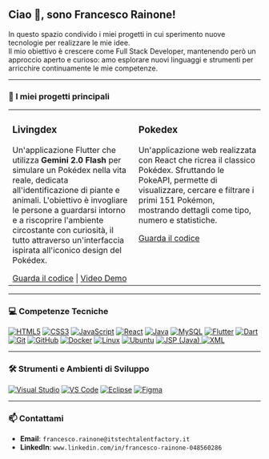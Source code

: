 ## Ciao 👋, sono Francesco Rainone!

In questo spazio condivido i miei progetti in cui sperimento nuove tecnologie per realizzare le mie idee.  
Il mio obiettivo è crescere come Full Stack Developer, mantenendo però un approccio aperto e curioso: amo esplorare nuovi linguaggi e strumenti per arricchire continuamente le mie competenze.


---

### 🔭 I miei progetti principali

<table>
  <tr>
    <td width="50%" valign="top">
      <h3>Livingdex</h3>
      <p>Un'applicazione Flutter che utilizza <strong>Gemini 2.0 Flash</strong> per simulare un Pokédex nella vita reale, dedicata all'identificazione di piante e animali. L'obiettivo è invogliare le persone a guardarsi intorno e a riscoprire l'ambiente circostante con curiosità, il tutto attraverso un'interfaccia ispirata all'iconico design del Pokédex.</p>
      <a href="https://github.com/Francesco-rainone/Livingdex">Guarda il codice</a> | <a href="https://youtu.be/Rmdl-78N8U4">Video Demo</a>
    </td>
    <td width="50%" valign="top">
      <h3>Pokedex</h3>
      <p>Un'applicazione web realizzata con React che ricrea il classico Pokédex. Sfruttando le PokeAPI, permette di visualizzare, cercare e filtrare i primi 151 Pokémon, mostrando dettagli come tipo, numero e statistiche.</p>
      <a href="https://github.com/Francesco-rainone/pokedex">Guarda il codice</a>
      <br/><br/>
    </td>
  </tr>
</table>

---

### 💻 Competenze Tecniche

<p align="left">
  <a href="https://www.w3.org/html/" target="_blank" rel="noreferrer"><img src="https://img.shields.io/badge/HTML5-E34F26?style=for-the-badge&logo=html5&logoColor=white" alt="HTML5" /></a>
  <a href="https://www.w3schools.com/css/" target="_blank" rel="noreferrer"><img src="https://img.shields.io/badge/CSS3-1572B6?style=for-the-badge&logo=css3&logoColor=white" alt="CSS3" /></a>
  <a href="https://developer.mozilla.org/en-US/docs/Web/JavaScript" target="_blank" rel="noreferrer"><img src="https://img.shields.io/badge/JavaScript-F7DF1E?style=for-the-badge&logo=javascript&logoColor=black" alt="JavaScript" /></a>
  <a href="https://reactjs.org/" target="_blank" rel="noreferrer"><img src="https://img.shields.io/badge/React-20232A?style=for-the-badge&logo=react&logoColor=61DAFB" alt="React" /></a>
  <a href="https://www.java.com" target="_blank" rel="noreferrer"><img src="https://img.shields.io/badge/Java-ED8B00?style=for-the-badge&logo=openjdk&logoColor=white" alt="Java" /></a>
  <a href="https://www.mysql.com/" target="_blank" rel="noreferrer"><img src="https://img.shields.io/badge/MySQL-005C84?style=for-the-badge&logo=mysql&logoColor=white" alt="MySQL" /></a>
  <a href="https://flutter.dev" target="_blank" rel="noreferrer"><img src="https://img.shields.io/badge/Flutter-02569B?style=for-the-badge&logo=flutter&logoColor=white" alt="Flutter" /></a>
  <a href="https://dart.dev" target="_blank" rel="noreferrer"><img src="https://img.shields.io/badge/Dart-0175C2?style=for-the-badge&logo=dart&logoColor=white" alt="Dart" /></a>
  <a href="https://git-scm.com/" target="_blank" rel="noreferrer"><img src="https://img.shields.io/badge/GIT-E44C30?style=for-the-badge&logo=git&logoColor=white" alt="Git" /></a>
  <a href="https://github.com/" target="_blank" rel="noreferrer"><img src="https://img.shields.io/badge/GitHub-100000?style=for-the-badge&logo=github&logoColor=white" alt="GitHub" /></a>
  <a href="https://www.docker.com/" target="_blank" rel="noreferrer"><img src="https://img.shields.io/badge/Docker-2496ED?style=for-the-badge&logo=docker&logoColor=white" alt="Docker" /></a>
  <a href="https://www.linux.org/" target="_blank" rel="noreferrer"><img src="https://img.shields.io/badge/Linux-FCC624?style=for-the-badge&logo=linux&logoColor=black" alt="Linux" /></a>
  <a href="https://ubuntu.com/" target="_blank" rel="noreferrer"><img src="https://img.shields.io/badge/Ubuntu-E95420?style=for-the-badge&logo=ubuntu&logoColor=white" alt="Ubuntu" /></a>
<a href="https://www.java.com/" target="_blank" rel="noreferrer">
  <img src="https://img.shields.io/badge/JSP-5382A1?style=for-the-badge&logo=java&logoColor=white" alt="JSP (Java)" />
</a>
<a href="https://www.w3.org/XML/" target="_blank" rel="noreferrer">
  <img src="https://img.shields.io/badge/XML-0094C8?style=for-the-badge&logo=xml&logoColor=white" alt="XML" />
</a>
</p>

---

### 🛠️ Strumenti e Ambienti di Sviluppo

<p align="left">
  <a href="https://visualstudio.microsoft.com/" target="_blank" rel="noreferrer"><img src="https://img.shields.io/badge/Visual_Studio-5C2D91?style=for-the-badge&logo=visual%20studio&logoColor=white" alt="Visual Studio" /></a>
  <a href="https://code.visualstudio.com/" target="_blank" rel="noreferrer"><img src="https://img.shields.io/badge/VS_Code-0078D4?style=for-the-badge&logo=visual%20studio%20code&logoColor=white" alt="VS Code" /></a>
  <a href="https://www.eclipse.org/" target="_blank" rel="noreferrer"><img src="https://img.shields.io/badge/Eclipse-2C2255?style=for-the-badge&logo=eclipse&logoColor=white" alt="Eclipse" /></a>
  <a href="https://www.figma.com/" target="_blank" rel="noreferrer"><img src="https://img.shields.io/badge/Figma-F24E1E?style=for-the-badge&logo=figma&logoColor=white" alt="Figma" /></a>
</p>

---

### 📫 Contattami

- **Email**: `francesco.rainone@itstechtalentfactory.it`
- **LinkedIn**: `www.linkedin.com/in/francesco-rainone-048560286`
